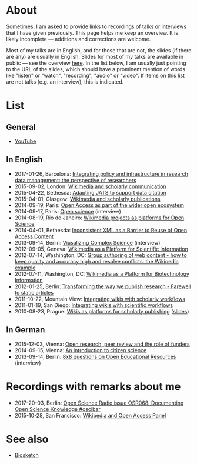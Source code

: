 # About

Sometimes, I am asked to provide links to recordings of talks or interviews that I have given previously. This page helps me keep an overview. It is likely incomplete &mdash; additions and corrections are welcome.

Most of my talks are in English, and for those that are not, the slides (if there are any) are usually in English. Slides for most of my talks are available in public &mdash; see the overview [here](https://en.wikipedia.org/wiki/User:Daniel_Mietchen/Talks). In the list below, I am usually just pointing to the URL of the slides, which should have a prominent mention of words like "listen" or "watch", "recording", "audio" or "video". If items on this list are not talks (e.g. an interview), this is indicated.

# List

## General

* [YouTube](https://www.youtube.com/results?search_query=daniel+mietchen)

## In English

* 2017-01-26, Barcelona: [Integrating policy and infrastructure in research data management: the perspective of researchers](https://github.com/Daniel-Mietchen/events/blob/master/5th-LEARN-workshop-2017.md)
* 2015-09-02, London: [Wikimedia and scholarly communication](https://en.wikipedia.org/wiki/User:Daniel_Mietchen/Talks/Wikipedia_Science_Conference_2015)
* 2015-04-22, Bethesda: [Adapting JATS to support data citation](https://en.wikipedia.org/wiki/User:Daniel_Mietchen/Talks/JATS-Con_2015)
* 2015-04-01, Glasgow: [Wikimedia and scholarly publications](https://en.wikipedia.org/wiki/User:Daniel_Mietchen/Talks/UKSG_2015)
* 2014-09-19, Paris: [Open Access as part of the wider open ecosystem](https://en.wikipedia.org/wiki/User:Daniel_Mietchen/Talks/COASP_2014)
* 2014-09-17, Paris: [Open science](https://archive.org/details/HYPhD_Daniel-Mietchen_17-09-2014) (interview)
* 2014-08-19, Rio de Janeiro: [Wikimedia projects as platforms for Open Science](https://en.wikipedia.org/wiki/User:Daniel_Mietchen/Talks/Ci%C3%AAncia_Aberta,_Quest%C3%B5es_Abertas)
* 2014-04-01, Bethesda: [Inconsistent XML as a Barrier to Reuse of Open Access Content](https://en.wikipedia.org/wiki/User:Daniel_Mietchen/Talks/JATS-Con_2014/Inconsistent_XML_as_a_Barrier_to_Reuse_of_Open_Access_Content)
* 2013-09-14, Berlin: [Viusalizing Complex Science](https://www.youtube.com/watch?v=dS62HPURNWk) (interview)
* 2012-09-05, Geneva: [Wikimedia as a Platform for Scientific Information](https://en.wikipedia.org/wiki/User:Daniel_Mietchen/Talks/CERN_2012/Wikimedia_as_a_platform_for_science_communication)
* 2012-07-14, Washington, DC: [Group authoring of web content - how to keep quality and accuracy high and resolve conflicts: the Wikipedia example](https://en.wikipedia.org/wiki/User:Daniel_Mietchen/Talks/Wikimania_2012/FESIN_North_American_Mycoflora_Workshop)
* 2012-07-11, Washington, DC: [Wikimedia as a Platform for Biotechnology Information](https://en.wikipedia.org/wiki/User:Daniel_Mietchen/Talks/Wikimania_2012/National_Center_for_Biotechnology_Information)
* 2012-01-25, Berlin: [Transforming the way we publish research - Farewell to static articles](https://en.wikipedia.org/wiki/User:Daniel_Mietchen/Talks/Academic_Publishing_in_Europe_2012)
* 2011-10-22, Mountain View: [Integrating wikis with scholarly workflows](https://en.wikipedia.org/wiki/User:Daniel_Mietchen/Talks/Open_Science_Summit_2011/Integrating_wikis_with_scholarly_workflows)
* 2011-01-19, San Diego: [Integrating wikis with scientific workflows](https://www.youtube.com/watch?v=zI8p6Nvbv-g)
* 2010-08-23, Prague: [Wikis as platforms for scholarly publishing](http://zeeba.tv/wikis-as-platforms-for-scholoarly-publishing/) ([slides](http://en.citizendium.org/wiki/User:Daniel_Mietchen/Talks/COASP_2010))

## In German

* 2015-12-03, Vienna: [Open research, peer review and the role of funders](https://github.com/Daniel-Mietchen/events/blob/master/Open-Science-Jetzt-Vienna-2015.md)
* 2014-09-15, Vienna: [An introduction to citizen science](https://www.youtube.com/watch?v=LDYEA00VwQs)
* 2013-09-14, Berlin: [8x8 questions on Open Educational Resources](http://pb21.de/2013/10/8x8-fragen-zu-oer-daniel-mietchen/) (interview)


# Recordings with remarks about me

* 2017-20-03, Berlin: [Open Science Radio issue OSR068: Documenting Open Science Knowledge #oscibar](http://www.openscienceradio.de/2017/03/20/osr068-documenting-open-science-knowledge-oscibar-en/#t=11:00.000)
* 2015-10-28, San Francisco: [Wikipedia and Open Access Panel](https://www.youtube.com/watch?v=t-cF7433aT4#t=7m20s)

# See also

* [Biosketch](https://en.wikipedia.org/wiki/User:Daniel_Mietchen/Biographical_sketch)
